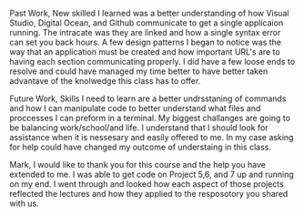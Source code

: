 Past Work,
    New skilled I learned was a better understanding of how Visual Studio, Digital Ocean, and Github communicate to get a single applicaion running. The intracate was they are linked and how a single syntax error can set you back hours.
    A few design patterns I began to notice was the way that an application must be created and how important URL's are to having each section communicating properly.
    I did have a few loose ends to resolve and could have managed my time better to have better taken advantave of the knolwedge this class has to offer.

Future Work,
    Skills I need to learn are a better undrsstaning of commands and how I can manipulate code to better understand what files and proccesses I can preform in a terminal.
    My biggest challanges are going to be balancing work/school/and life. I understand that I should look for  assistance when it is nessesary and easily offered to me. In my case asking for help could have changed my outcome of understaing in this class.


Mark, 
    I would like to thank you for this course and the help you have extended to me. I was able to get code on Project 5,6, and 7 up and running on my end. I went through and looked how each aspect of those projects reflected the lectures and how they applied to the resposotory you shared with us.